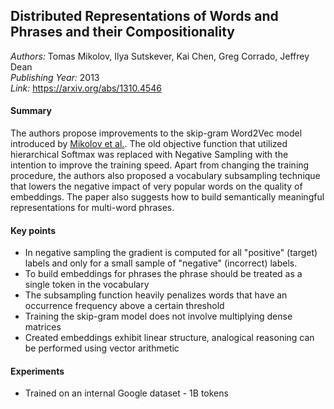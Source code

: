 ## Distributed Representations of Words and Phrases and their Compositionality
_Authors:_ Tomas Mikolov, Ilya Sutskever, Kai Chen, Greg Corrado, Jeffrey Dean    
_Publishing Year:_ 2013   
_Link:_ https://arxiv.org/abs/1310.4546    

#### Summary
The authors propose improvements to the skip-gram Word2Vec model introduced by [Mikolov et al.](notes/efficient-esti-of-word-repr.md). The old objective function that utilized hierarchical Softmax was replaced with Negative Sampling with the intention to improve the training speed. Apart from changing the training procedure, the authors also proposed a vocabulary subsampling technique that lowers the negative impact of very popular words on the quality of embeddings. The paper also suggests how to build semantically meaningful representations for multi-word phrases.

#### Key points
- In negative sampling the gradient is computed for all "positive" (target) labels and only for a small sample of "negative" (incorrect) labels.
- To build embeddings for phrases the phrase should be treated as a single token in the vocabulary
- The subsampling function heavily penalizes words that have an occurrence frequency above a certain threshold
- Training the skip-gram model does not involve multiplying dense matrices
- Created embeddings exhibit linear structure, analogical reasoning can be performed using vector arithmetic

#### Experiments
- Trained on an internal Google dataset - 1B tokens
